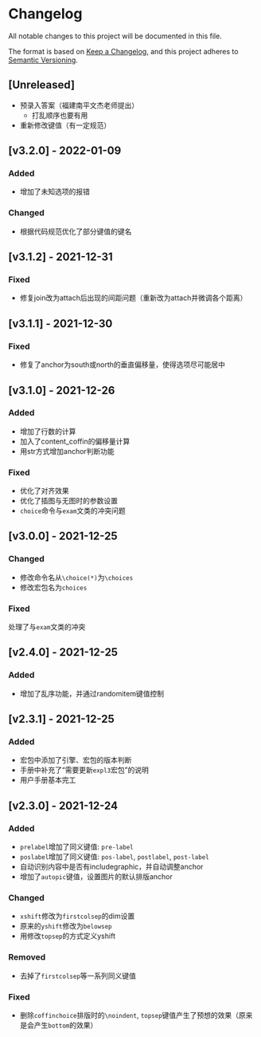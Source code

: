 # Changelog

All notable changes to this project will be documented in this file.

The format is based on [Keep a Changelog](https://keepachangelog.com/en/1.0.0/),
and this project adheres to [Semantic Versioning](https://semver.org/spec/v2.0.0.html).

## [Unreleased]
- 预录入答案（福建南平文杰老师提出）
  - 打乱顺序也要有用
- 重新修改键值（有一定规范）

## [v3.2.0] - 2022-01-09
### Added
- 增加了未知选项的报错

### Changed
- 根据代码规范优化了部分键值的键名

## [v3.1.2] - 2021-12-31
### Fixed
- 修复join改为attach后出现的间距问题（重新改为attach并微调各个距离）

## [v3.1.1] - 2021-12-30
### Fixed
- 修复了anchor为south或north的垂直偏移量，使得选项尽可能居中

## [v3.1.0] - 2021-12-26
### Added
- 增加了行数的计算
- 加入了content_coffin的偏移量计算
- 用str方式增加anchor判断功能

### Fixed
- 优化了对齐效果
- 优化了插图与无图时的参数设置
- `choice`命令与`exam`文类的冲突问题

## [v3.0.0] - 2021-12-25
### Changed
- 修改命令名从`\choice(*)`为`\choices`
- 修改宏包名为`choices`

### Fixed
处理了与`exam`文类的冲突

## [v2.4.0] - 2021-12-25
### Added
- 增加了乱序功能，并通过randomitem键值控制

## [v2.3.1] - 2021-12-25
### Added
- 宏包中添加了引擎、宏包的版本判断
- 手册中补充了“需要更新`expl3`宏包”的说明
- 用户手册基本完工

## [v2.3.0] - 2021-12-24


### Added
- `prelabel`增加了同义键值: `pre-label`
- `poslabel`增加了同义键值: `pos-label`, `postlabel`, `post-label`
- 自动识别内容中是否有includegraphic，并自动调整anchor
- 增加了`autopic`键值，设置图片的默认排版anchor

### Changed
- `xshift`修改为`firstcolsep`的dim设置
- 原来的`yshift`修改为`belowsep`
- 用修改`topsep`的方式定义yshift

### Removed
- 去掉了`firstcolsep`等一系列同义键值


### Fixed
- 删除`coffinchoice`排版时的`\noindent`, `topsep`键值产生了预想的效果（原来是会产生`bottom`的效果）
